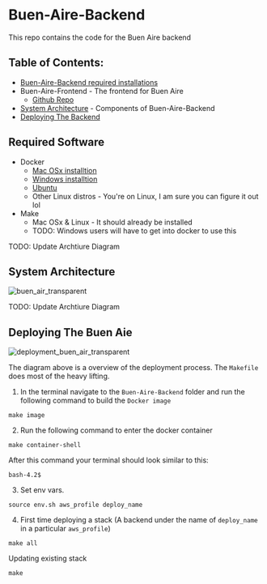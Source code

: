 # Buen-Aire-Backend 
This repo contains the code for the Buen Aire backend
## Table of Contents: 
* [Buen-Aire-Backend required installations]()
* Buen-Aire-Frontend - The frontend for Buen Aire
  * [Github Repo](https://github.com/mckadesorensen/Buen-Aire-Frontend)
* [System Architecture](#system-architecture) - Components of Buen-Aire-Backend
* [Deploying The Backend](#Deploying-The-Buen-Aie)


## Required Software 
* Docker 
  * [Mac OSx installtion](https://docs.docker.com/docker-for-mac/install/)
  * [Windows installtion](https://docs.docker.com/docker-for-windows/install/)
  * [Ubuntu](https://docs.docker.com/engine/install/ubuntu/)
  * Other Linux distros - You're on Linux, I am sure you can figure it out lol
* Make
  * Mac OSx & Linux - It should already be installed    
  * TODO: Windows users will have to get into docker to use this 

TODO: Update Archtiure Diagram
## System Architecture
![buen_air_transparent](https://user-images.githubusercontent.com/49543713/112903316-ce42ab00-9093-11eb-9852-2bc323043616.png)

TODO: Update Archtiure Diagram
## Deploying The Buen Aie
![deployment_buen_air_transparent](https://user-images.githubusercontent.com/49543713/112903355-dbf83080-9093-11eb-9661-bec0dd72caee.png)

The diagram above is a overview of the deployment process. The `Makefile` does most of the heavy lifting.

1. In the terminal navigate to the `Buen-Aire-Backend` folder and run the following command to build the `Docker image`
```Terminal
make image
```

2. Run the following command to enter the docker container

```Terminal
make container-shell
```
After this command your terminal should look similar to this:
```Terminal 
bash-4.2$ 

```

3. Set env vars. 
```Terminal
source env.sh aws_profile deploy_name
```

4. First time deploying a stack (A backend under the name of `deploy_name` in a particular `aws_profile`)
```
make all
```
Updating existing stack
```
make
```


